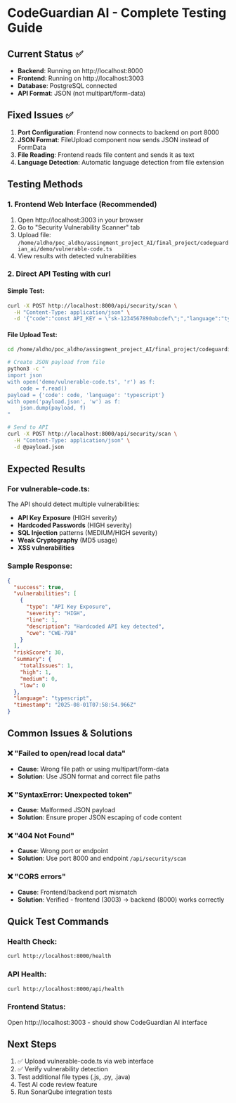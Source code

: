 # CodeGuardian AI - Complete Testing Guide

## Current Status ✅
- **Backend**: Running on http://localhost:8000
- **Frontend**: Running on http://localhost:3003  
- **Database**: PostgreSQL connected
- **API Format**: JSON (not multipart/form-data)

## Fixed Issues ✅
1. **Port Configuration**: Frontend now connects to backend on port 8000
2. **JSON Format**: FileUpload component now sends JSON instead of FormData
3. **File Reading**: Frontend reads file content and sends it as text
4. **Language Detection**: Automatic language detection from file extension

## Testing Methods

### 1. Frontend Web Interface (Recommended)
1. Open http://localhost:3003 in your browser
2. Go to "Security Vulnerability Scanner" tab
3. Upload file: `/home/aldho/poc_aldho/assingment_project_AI/final_project/codeguardian_ai/demo/vulnerable-code.ts`
4. View results with detected vulnerabilities

### 2. Direct API Testing with curl

#### Simple Test:
```bash
curl -X POST http://localhost:8000/api/security/scan \
  -H "Content-Type: application/json" \
  -d '{"code":"const API_KEY = \"sk-1234567890abcdef\";","language":"typescript"}'
```

#### File Upload Test:
```bash
cd /home/aldho/poc_aldho/assingment_project_AI/final_project/codeguardian_ai

# Create JSON payload from file
python3 -c "
import json
with open('demo/vulnerable-code.ts', 'r') as f:
    code = f.read()
payload = {'code': code, 'language': 'typescript'}
with open('payload.json', 'w') as f:
    json.dump(payload, f)
"

# Send to API
curl -X POST http://localhost:8000/api/security/scan \
  -H "Content-Type: application/json" \
  -d @payload.json
```

## Expected Results

### For vulnerable-code.ts:
The API should detect multiple vulnerabilities:
- **API Key Exposure** (HIGH severity)
- **Hardcoded Passwords** (HIGH severity) 
- **SQL Injection** patterns (MEDIUM/HIGH severity)
- **Weak Cryptography** (MD5 usage)
- **XSS vulnerabilities**

### Sample Response:
```json
{
  "success": true,
  "vulnerabilities": [
    {
      "type": "API Key Exposure",
      "severity": "HIGH",
      "line": 1,
      "description": "Hardcoded API key detected",
      "cwe": "CWE-798"
    }
  ],
  "riskScore": 30,
  "summary": {
    "totalIssues": 1,
    "high": 1,
    "medium": 0,
    "low": 0
  },
  "language": "typescript",
  "timestamp": "2025-08-01T07:58:54.966Z"
}
```

## Common Issues & Solutions

### ❌ "Failed to open/read local data"
- **Cause**: Wrong file path or using multipart/form-data
- **Solution**: Use JSON format and correct file paths

### ❌ "SyntaxError: Unexpected token"
- **Cause**: Malformed JSON payload
- **Solution**: Ensure proper JSON escaping of code content

### ❌ "404 Not Found"
- **Cause**: Wrong port or endpoint
- **Solution**: Use port 8000 and endpoint `/api/security/scan`

### ❌ "CORS errors"
- **Cause**: Frontend/backend port mismatch
- **Solution**: Verified - frontend (3003) → backend (8000) works correctly

## Quick Test Commands

### Health Check:
```bash
curl http://localhost:8000/health
```

### API Health:
```bash
curl http://localhost:8000/api/health
```

### Frontend Status:
Open http://localhost:3003 - should show CodeGuardian AI interface

## Next Steps
1. ✅ Upload vulnerable-code.ts via web interface
2. ✅ Verify vulnerability detection
3. Test additional file types (.js, .py, .java)
4. Test AI code review feature
5. Run SonarQube integration tests
